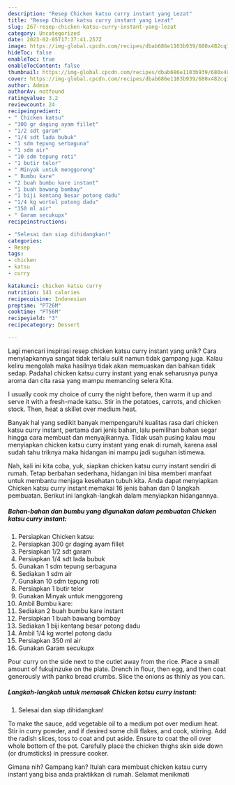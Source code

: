 ```yaml
---
description: "Resep Chicken katsu curry instant yang Lezat"
title: "Resep Chicken katsu curry instant yang Lezat"
slug: 267-resep-chicken-katsu-curry-instant-yang-lezat
category: Uncategorized
date: 2023-02-05T17:37:41.257Z
image: https://img-global.cpcdn.com/recipes/dbab686e1103b939/680x482cq70/chicken-katsu-curry-instant-foto-resep-utama.jpg
hideToc: false
enableToc: true
enableTocContent: false
thumbnail: https://img-global.cpcdn.com/recipes/dbab686e1103b939/680x482cq70/chicken-katsu-curry-instant-foto-resep-utama.jpg
cover: https://img-global.cpcdn.com/recipes/dbab686e1103b939/680x482cq70/chicken-katsu-curry-instant-foto-resep-utama.jpg
author: Admin
authorAv: notfound
ratingvalue: 3.2
reviewcount: 24
recipeingredient:
- " Chicken katsu"
- "300 gr daging ayam fillet"
- "1/2 sdt garam"
- "1/4 sdt lada bubuk"
- "1 sdm tepung serbaguna"
- "1 sdm air"
- "10 sdm tepung roti"
- "1 butir telor"
- " Minyak untuk menggoreng"
- " Bumbu kare"
- "2 buah bumbu kare instant"
- "1 buah bawang bombay"
- "1 biji kentang besar potong dadu"
- "1/4 kg wortel potong dadu"
- "350 ml air"
- " Garam secukupx"
recipeinstructions:

- "Selesai dan siap dihidangkan!"
categories:
- Resep
tags:
- chicken
- katsu
- curry

katakunci: chicken katsu curry 
nutrition: 141 calories
recipecuisine: Indonesian
preptime: "PT26M"
cooktime: "PT56M"
recipeyield: "3"
recipecategory: Dessert

---
```





Lagi mencari inspirasi resep chicken katsu curry instant yang unik? Cara menyiapkannya sangat tidak terlalu sulit namun tidak gampang juga. Kalau keliru mengolah maka hasilnya tidak akan memuaskan dan bahkan tidak sedap. Padahal chicken katsu curry instant yang enak seharusnya punya aroma dan cita rasa yang mampu memancing selera Kita.





I usually cook my choice of curry the night before, then warm it up and serve it with a fresh-made katsu. Stir in the potatoes, carrots, and chicken stock. Then, heat a skillet over medium heat.

Banyak hal yang sedikit banyak mempengaruhi kualitas rasa dari chicken katsu curry instant, pertama dari jenis bahan, lalu pemilihan bahan segar hingga cara membuat dan menyajikannya. Tidak usah pusing kalau mau menyiapkan chicken katsu curry instant yang enak di rumah, karena asal sudah tahu triknya maka hidangan ini mampu jadi suguhan istimewa.






Nah, kali ini kita coba, yuk, siapkan chicken katsu curry instant sendiri di rumah. Tetap berbahan sederhana, hidangan ini bisa memberi manfaat untuk membantu menjaga kesehatan tubuh kita. Anda dapat menyiapkan Chicken katsu curry instant memakai 16 jenis bahan dan 0 langkah pembuatan. Berikut ini langkah-langkah dalam menyiapkan hidangannya.

<!--inarticleads1-->

##### Bahan-bahan dan bumbu yang digunakan dalam pembuatan Chicken katsu curry instant:

1. Persiapkan  Chicken katsu:
1. Persiapkan 300 gr daging ayam fillet
1. Persiapkan 1/2 sdt garam
1. Persiapkan 1/4 sdt lada bubuk
1. Gunakan 1 sdm tepung serbaguna
1. Sediakan 1 sdm air
1. Gunakan 10 sdm tepung roti
1. Persiapkan 1 butir telor
1. Gunakan  Minyak untuk menggoreng
1. Ambil  Bumbu kare:
1. Sediakan 2 buah bumbu kare instant
1. Persiapkan 1 buah bawang bombay
1. Sediakan 1 biji kentang besar potong dadu
1. Ambil 1/4 kg wortel potong dadu
1. Persiapkan 350 ml air
1. Gunakan  Garam secukupx


Pour curry on the side next to the cutlet away from the rice. Place a small amount of fukujinzuke on the plate. Drench in flour, then egg, and then coat generously with panko bread crumbs. Slice the onions as thinly as you can. 

<!--inarticleads2-->

##### Langkah-langkah untuk memasak Chicken katsu curry instant:


1. Selesai dan siap dihidangkan!

To make the sauce, add vegetable oil to a medium pot over medium heat. Stir in curry powder, and if desired some chili flakes, and cook, stirring. Add the radish slices, toss to coat and put aside. Ensure to coat the oil over whole bottom of the pot. Carefully place the chicken thighs skin side down (or drumsticks) in pressure cooker. 

Gimana nih? Gampang kan? Itulah cara membuat chicken katsu curry instant yang bisa anda praktikkan di rumah. Selamat menikmati
